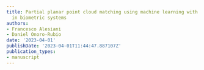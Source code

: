 ```yaml
---
title: Partial planar point cloud matching using machine learning with applications
  in biometric systems
authors:
- Francesco Alesiani
- Daniel Onoro-Rubio
date: '2023-04-01'
publishDate: '2023-04-01T11:44:47.887107Z'
publication_types:
- manuscript
---
```

